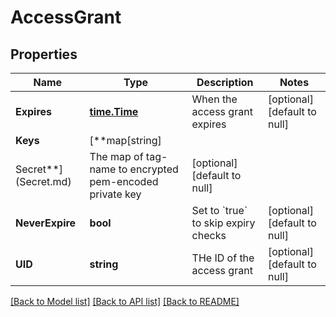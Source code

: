 # AccessGrant

## Properties

Name | Type | Description | Notes
------------ | ------------- | ------------- | -------------
**Expires** | [**time.Time**](time.Time.md) | When the access grant expires | [optional] [default to null]
**Keys** | [**map[string]
Secret**](Secret.md) | The map of tag-name to encrypted pem-encoded private key | [optional] [default to null]
**NeverExpire** | **bool** | Set to &#x60;true&#x60; to skip expiry checks | [optional] [default to null]
**UID** | **string** | THe ID of the access grant | [optional] [default to null]

[[Back to Model list]](../README.md#documentation-for-models) [[Back to API list]](../README.md#documentation-for-api-endpoints) [[Back to README]](../README.md)

